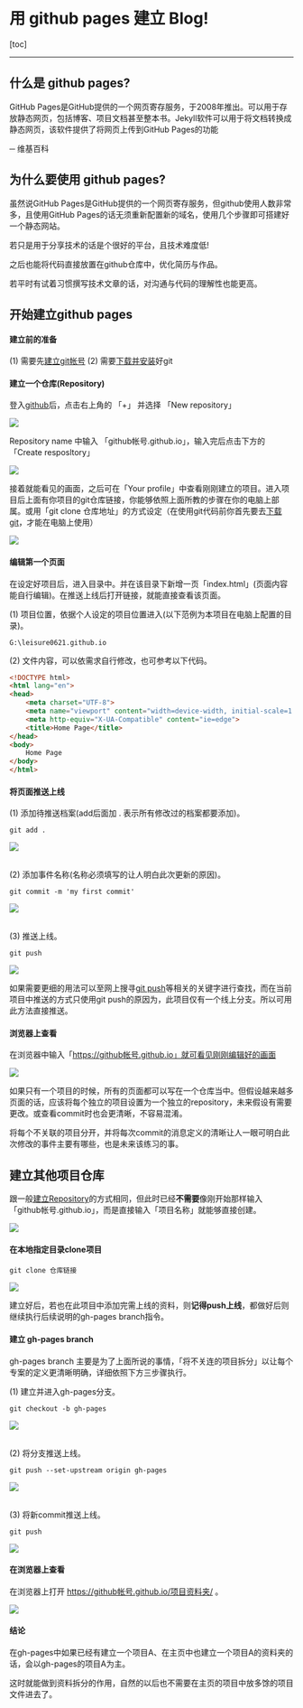 <h1>用 github pages 建立 Blog!</h1>

[toc]

---

## 什么是 github pages?

GitHub Pages是GitHub提供的一个网页寄存服务，于2008年推出。可以用于存放静态网页，包括博客、项目文档甚至整本书。Jekyll软件可以用于将文档转换成静态网页，该软件提供了将网页上传到GitHub Pages的功能

─ 维基百科

## 为什么要使用 github pages?

虽然说GitHub Pages是GitHub提供的一个网页寄存服务，但github使用人数非常多，且使用GitHub Pages的话无须重新配置新的域名，使用几个步骤即可搭建好一个静态网站。

若只是用于分享技术的话是个很好的平台，且技术难度低!

之后也能将代码直接放置在github仓库中，优化简历与作品。

若平时有试着习惯撰写技术文章的话，对沟通与代码的理解性也能更高。

## 开始建立github pages

#### 建立前的准备

(1) 需要先[建立git帐号](https://github.com/)
(2) 需要[下载并安装](https://git-scm.com/downloads)好git

#### 建立一个仓库(Repository)

登入[github](https://github.com/)后，点击右上角的 「+」 并选择 「New repository」

<div class="g-img"><a href="../image/06.png" target="_blank">
    <img src="../image/06.png" />
</a></div>

Repository name 中输入 「github帐号.github.io」，输入完后点击下方的 「Create resposltory」

<div class="g-img"><a href="../image/01.png" target="_blank">
    <img src="../image/01.png" />
</a></div>

接着就能看见的画面，之后可在「Your profile」中查看刚刚建立的项目。进入项目后上面有你项目的git仓库链接，你能够依照上面所教的步骤在你的电脑上部属。或用「git clone 仓库地址」的方式设定（在使用git代码前你首先要去[下载git](https://git-scm.com/downloads)，才能在电脑上使用）

<div class="g-img"><a href="../image/07.png" target="_blank">
    <img src="../image/07.png" />
</a></div>

#### 编辑第一个页面

在设定好项目后，进入目录中。并在该目录下新增一页「index.html」(页面内容能自行编辑)。在推送上线后打开链接，就能直接查看该页面。

(1) 项目位置，依据个人设定的项目位置进入(以下范例为本项目在电脑上配置的目录)。

```git
G:\leisure0621.github.io
```

(2) 文件内容，可以依需求自行修改，也可参考以下代码。

```html
<!DOCTYPE html>
<html lang="en">
<head>
    <meta charset="UTF-8">
    <meta name="viewport" content="width=device-width, initial-scale=1.0">
    <meta http-equiv="X-UA-Compatible" content="ie=edge">
    <title>Home Page</title>
</head>
<body>
    Home Page
</body>
</html>
```

#### 将页面推送上线

(1) 添加待推送档案(add后面加 . 表示所有修改过的档案都要添加)。

```git
git add .
```

<div class="g-img">
    <a href="../image/16.png" target="_blank">
        <img src="../image/16.png" />
    </a>
</div>
<br>

(2) 添加事件名称(名称必须填写的让人明白此次更新的原因)。

```git
git commit -m 'my first commit'
```

<div class="g-img">
    <a href="../image/17.png" target="_blank">
        <img src="../image/17.png" />
    </a>
</div>
<br>

(3) 推送上线。

```git
git push
```

<div class="g-img">
    <a href="../image/18.png" target="_blank">
        <img src="../image/18.png" />
    </a>
</div>

如果需要更细的用法可以至网上搜寻[git push](https://blog.csdn.net/qq_37577660/article/details/78565899)等相关的关键字进行查找，而在当前项目中推送的方式只使用git push的原因为，此项目仅有一个线上分支。所以可用此方法直接推送。

#### 浏览器上查看

在浏览器中输入「https://github帐号.github.io」就可看见刚刚编辑好的画面

<div class="g-img">
    <a href="../image/14.png" target="_blank">
        <img src="../image/14.png" />
    </a>
</div>

如果只有一个项目的时候，所有的页面都可以写在一个仓库当中。但假设越来越多页面的话，应该将每个独立的项目设置为一个独立的repository，未来假设有需要更改。或查看commit时也会更清晰，不容易混淆。

将每个不关联的项目分开，并将每次commit的消息定义的清晰让人一眼可明白此次修改的事件主要有哪些，也是未来该练习的事。


## 建立其他项目仓库

跟一般[建立Repository](https://github.com/new)的方式相同，但此时已经**不需要**像刚开始那样输入「github帐号.github.io」，而是直接输入「项目名称」就能够直接创建。

<div class="g-img">
    <a href="../image/10.png" target="_blank">
        <img src="../image/10.png" />
    </a>
</div>

#### 在本地指定目录clone项目


```git
git clone 仓库链接
```

<div class="g-img">
    <a href="../image/19.png" target="_blank">
        <img src="../image/19.png" />
    </a>
</div>

建立好后，若也在此项目中添加完需上线的资料，则**记得push上线**，都做好后则继续执行后续说明的gh-pages branch指令。

#### 建立 gh-pages branch

gh-pages branch 主要是为了上面所说的事情，「将不关连的项目拆分」以让每个专案的定义更清晰明确，详细依照下方三步骤执行。

(1) 建立并进入gh-pages分支。

```git
git checkout -b gh-pages
```

<div class="g-img">
    <a href="../image/15.png" target="_blank">
        <img src="../image/15.png" />
    </a>
</div>
<br>

(2) 将分支推送上线。

```git
git push --set-upstream origin gh-pages
```

<div class="g-img">
    <a href="../image/11.png" target="_blank">
        <img src="../image/11.png" />
    </a>
</div>
<br>

(3) 将新commit推送上线。

```git
git push
```

<div class="g-img">
    <a href="../image/18.png" target="_blank">
        <img src="../image/18.png" />
    </a>
</div>

#### 在浏览器上查看

在浏览器上打开 https://github帐号.github.io/项目资料夹/ 。

<div class="g-img">
    <a href="../image/20.png" target="_blank">
        <img src="../image/20.png" />
    </a>
</div>

#### 结论

在gh-pages中如果已经有建立一个项目A、在主页中也建立一个项目A的资料夹的话，会以gh-pages的项目A为主。

这时就能做到资料拆分的作用，自然的以后也不需要在主页的项目中放多馀的项目文件进去了。
